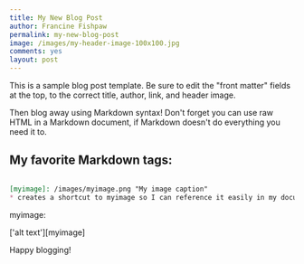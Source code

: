 ```yaml
---
title: My New Blog Post
author: Francine Fishpaw
permalink: my-new-blog-post
image: /images/my-header-image-100x100.jpg
comments: yes
layout: post
---
```


This is a sample blog post template.  Be sure to edit the "front matter" fields at the top, to the correct title, author, link, and header image.

Then blog away using Markdown syntax!  Don't forget you can use raw HTML
in a Markdown document, if Markdown doesn't do everything you need it to.

## My favorite Markdown tags:

```markdown

[myimage]: /images/myimage.png "My image caption"
* creates a shortcut to myimage so I can reference it easily in my document

```

myimage:

['alt text'][myimage]

Happy blogging!
